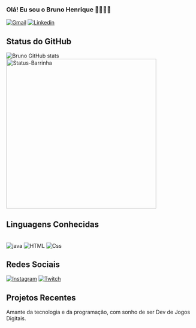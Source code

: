 ### Olá! Eu sou o Bruno Henrique ✌🏻👋🏻
[![Gmail](https://img.shields.io/badge/Gmail-D14836?style=for-the-badge&logo=gmail&logoColor=white)](mailto:brunohenriquenunes0@gmail.com?subject=Assunto%20do%20e-mail&body=Corpo%20da%20mensagem)
[![Linkedin](https://img.shields.io/badge/LinkedIn-0077B5?style=for-the-badge&logo=linkedin&logoColor=white)](www.linkedin.com/in/bruno-henrique-589699246)

## Status do GitHub
![Bruno GitHub stats](https://github-readme-stats.vercel.app/api?username=Bnunes216&show_icons=true&theme=codeSTACKr)
<img alt="Status-Barrinha" width="400" src="https://github-readme-stats.vercel.app/api/top-langs/?username=Bnunes216&layout=compact&theme=codeSTACKr">

## Linguagens Conhecidas 
<div style= "display: inline-block"><br/>
  
  <img align ="center" alt="java" src= "https://img.shields.io/badge/Java-ED8B00?style=for-the-badge&logo=openjdk&logoColor=white" />
  <img align ="center" alt="HTML" src= "https://img.shields.io/badge/HTML5-E34F26?style=for-the-badge&logo=html5&logoColor=white" />
  <img align ="center" alt="Css" src= "https://img.shields.io/badge/CSS-239120?&style=for-the-badge&logo=css3&logoColor=white" />
  
</div>

## Redes Sociais 
[![Instagram](https://img.shields.io/badge/Instagram-E4405F?style=for-the-badge&logo=instagram&logoColor=white)](https://www.instagram.com/bruno_henrique216/)
[![Twitch](https://img.shields.io/badge/Twitch-9146FF?style=for-the-badge&logo=twitch&logoColor=white)](https://www.twitch.tv/darkzitoxd)

## Projetos Recentes 


Amante da tecnologia e da programação, com sonho de ser Dev de Jogos Digitais.
